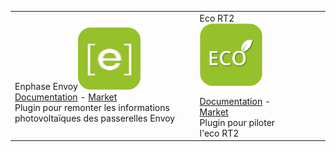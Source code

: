 | | | | | | |
|--- | --- | --- | --- | --- | ---
|Enphase Envoy<img src="envoy/envoy_icon.png" width="100" /><br>[Documentation](envoy/index.md) - [Market](https://market.jeedom.com/index.php?v=d&plugin_id=3992)<br/>Plugin pour remonter les informations photovoltaïques des passerelles Envoy|Eco RT2<img src="rt2/rt2_icon.png" width="100" /><br>[Documentation](rt2/index.md) - [Market](https://market.jeedom.com/index.php?v=d&plugin_id=2918)<br/>Plugin pour piloter l'eco RT2